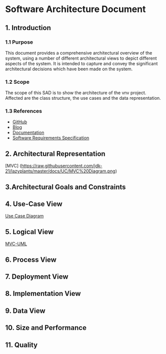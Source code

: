 # Software Architecture Document


## 1. Introduction 
### 1.1 Purpose
This document provides a comprehensive architectural overview of the system, 
using a number of different architectural views to depict different aspects of the system. 
It is intended to capture and convey the significant architectural decisions which have been made on the system.

### 1.2 Scope
The scope of this SAD is to show the architecture of the vnv project. Affected are the class structure, the use cases and the data representation.

### 1.3 References
- [GitHub](https:)
- [Blog](https:)
- [Documentation](https:)
- [Software Requirements Specification]()


## 2. Architectural Representation
[MVC] (https://raw.githubusercontent.com/jdk-21/lazyplants/master/docs/UC/MVC%20Diagram.png)

## 3.Architectural Goals and Constraints 


## 4. Use-Case View 
[Use Case Diagram](https:)

## 5. Logical View
[MVC-UML](https:)


## 6. Process View


## 7. Deployment View



## 8. Implementation View


## 9. Data View


## 10. Size and Performance


## 11. Quality

